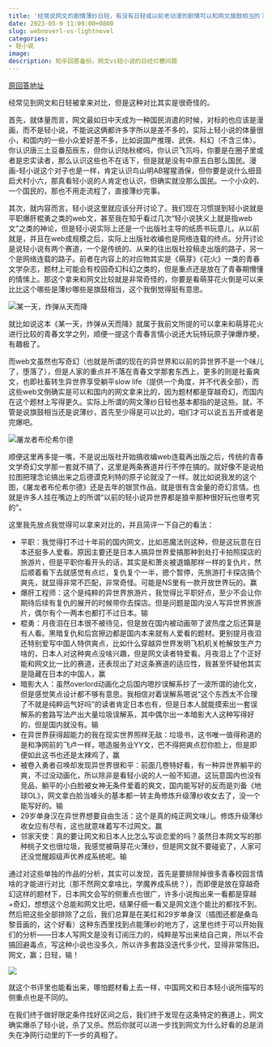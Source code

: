 ```yaml
---
title: '经常说网文的剧情薄纱日轻，有没有日轻或以前老动漫的剧情可以和网文旗鼓相当的？'
date: 2023-05-9 11:09:00+0800
slug: webnoverl-vs-lightnovel
categories:
- 轻小说
image: 
description: 知乎回答备份。网文vs轻小说的日经烂梗问题
---
```


[原回答地址](https://www.zhihu.com/question/593309578/answer/3015577513)

经常见到网文和日轻被拿来对比，但是这种对比其实是很奇怪的。

首先，就体量而言，网文最如日中天成为一种国民消遣的时候，对标的也应该是漫画，而不是轻小说，不能说这俩都许多字所以是差不多的，实际上轻小说的体量很小，和国内的一些小众爱好差不多，比如说国产推理、武侠、科幻（不含三体）。你认识唐三土豆番茄辰东，但你认识陆秋槎吗，你认识飞氘吗，你要是在圈子里或者是忠实读者，那么认识这些也不在话下，但是就是没有中原五白那么国民。漫画-轻小说这个对子也是一样，肯定认识鸟山明AB猩猩酒保，但你要是说什么细音启犬村小六，那真看轻小说的人肯定也认识，但确实就没那么国民。一个小众的、一个国民的，那也不用走流程了，直接薄纱完事。

其次，就内容而言。轻小说这里就应该分开讨论了。我们现在习惯提到轻小说就是平职爆肝棍勇之类的web文，甚至我在知乎看过几次“轻小说狭义上就是指web文”之类的神论，但是轻小说实际上还是一个出版社主导的纸质书玩意儿，从以前就是，并且在web成规模之后，实际上出版社收编也是网络连载的终点。分开讨论是说轻小说有两个赛道，一个是传统的、从来的往出版社投稿走出版的路子，另一个是网络连载的路子。前者在内容上的对应物其实是《萌芽》《花火》一类的青春文学杂志，题材上可能会有校园奇幻科幻之类的，但是重点还是放在了青春期懵懂的情愫上。那这个拿来和网文比较就是非常奇怪的，你要是看萌芽花火倒是可以来比比这个哪些是薄纱哪些是旗鼓相当，这个我倒觉得挺有意思。

![某一天，炸弹从天而降](https://img.amamiyayuuko.com/202306152020508.jpg)

就比如说这本《某一天，炸弹从天而降》就属于我前文所提的可以拿来和萌芽花火进行比较的青春文学之列，顺便一提这个青春言情小说还大玩特玩原子弹爆炸梗，有趣极了。

而web文虽然也写奇幻（也就是所谓的现在的异世界和以前的异世界不是一个味儿了，堕落了），但是人家的重点并不落在青春文学那套东西上，更多的则是社畜爽文，也即社畜转生异世界享受躺平slow life（提供一个角度，并不代表全部），而这些web文倒确实是可以和国内的网文拿来比的，因为题材都是穿越奇幻，而国内在这个题材上写得更久。实际上所谓的网文薄纱日轻也基本都指的是这些。就，不管是说旗鼓相当还是说薄纱，首先至少得是可以比的，咱们才可以说五五开或者是完爆吧。

![屠龙者布伦希尔德](https://img.amamiyayuuko.com/202212311609334.webp)

顺便这里再多提一嘴，不是说出版社开始搞收编web连载再出版之后，传统的青春文学奇幻文学那一套就不搞了，这里是两条赛道并行不悖在搞的。就好像不是说柏拉图把理念论搞出来之后德谟克利特的原子论就没了一样。就比如说我发的这个图，《屠龙者布伦希尔德》还是去年的银赏作品，就是很有含金量的奇幻言情。也就是许多人挂在嘴边上的所谓“以前的轻小说异世界都是狼辛那种很好玩也很考究的”。

这里我先放点我觉得可以拿来对比的，并且简评一下自己的看法：

- 平职：我觉得打不过十年前的国内网文，比如恶魔法则这种，但是这玩意在日本还挺多人爱看。原因主要还是日本人搞异世界爱搞那种到处打卡拍照探店的旅游片，但是平职你看开头的话，其实是和萧炎被退婚那样一样的复仇片，然后顺着看下去就感觉有点烂，复仇复个一半，摁个暂停，先旅游打卡探店搞个爽先，就显得非常不匹配，非常奇怪。可能是NS里有一款开放世界玩的。赢
- 爆肝工程师：这个是纯粹的异世界旅游片，我觉得比平职好点，至少不会让你期待后续有复仇的展开的时候带你去探店。但是问题是国内没人写异世界旅游片，偶尔有个一两本也都打不过日本。输
- 棍勇：月夜泪在日本很不被待见，但是放在国内被动画带了波热度之后还算是有人看。黑暗复仇和后宫擦边都是国内本来就有人爱看的题材。更别提月夜泪还特别爱写中国人特供爽点，比如什么穿越异世界发明飞机机关枪解放生产力啥的，日本人对这种爽点没啥兴趣，但是网文读者特爱看。月夜泪上了个正好能和网文比一比的赛道，还表现出了对这条赛道的适应性，我甚至怀疑他其实是隐藏在日本的中国人，赢
- 暗影大人：虽然overlord动画化之后国内嗯抄误解系抄了一波所谓的迪化文，但是感觉笑点设计都不够有意思。我相信对着误解系嗯说“这个东西太不合理了不就是纯粹运气好吗”的读者肯定日本也有，但是日本人就能摸索出一套误解系的套路写法产出大量垃圾误解系，其中偶尔出一本暗影大人这种写得好的，但是国内就没有。输
- 在异世界获得超能力的我在现实世界照样无敌：垃圾书，这书唯一值得称道的是和净网前的飞卢一样，嗯造服务业YY文，巴不得把爽点怼你脸上，但是即便如此这书也还是太辣鸡了，赢
- 被卷入勇者召唤却发现异世界很和平：前面几卷特好看，有一种异世界躺平的爽，不过没动画化，所以除非是看轻小说的人一般不知道。这玩意国内也没有竞品，躺平的小白脸被女神无条件爱着的爽文，国内能写好的反而是刘备《地球OL》，网文拿白脸当噱头的基本都一转主角修炼升级薄纱收女去了，没一个能写好的。输
- 29岁单身汉在异世界想要自由生活：这个是真的纯正网文味儿。修炼升级薄纱收女应有尽有，这也就意味着写不过网文。赢
- 邻家天使：真的要让网文和日本人比怎么写谈恋爱的吗？虽然日本网文写的那种桃子文也很垃圾，我感觉被萌芽花火薄纱，但是网文就不要碰瓷了，人家可还没觉醒超级声优养成系统呢。输

通过对这些单独的作品的分析，其实可以发现，首先是要排除掉很多青春校园言情啥的才能进行对比（那不然网文拿啥比，学魔养成系统？），而即便是放在穿越奇幻这样的题材下，日本网文会写的侧重点也很广，许多小说掏出来一看都是穿越+奇幻，想想这个总能和网文比吧，结果仔细一看又是网文连个能比的都找不到。然后把这些全部排除了之后，我们总算是在美红和29岁单身汉（插图还都是桑岛黎音画的，这个好看）这种东西里找到点能薄纱的地方了，这里也终于可以开始我们的分析——日本人写网文是没有订阅压力的，纯粹是写出来给自己爽，所以不会搞回避毒点，写这种小说也没多久，所以许多套路没迭代多少代，显得非常陈旧。网文，赢；日轻，输！

![](https://img.amamiyayuuko.com/202306152025534.png)

就这个书评里也能看出来，哪怕题材看上去一样，中国网文和日本轻小说所描写的侧重点也是不同的。

在我们终于做好限定条件找好区间之后，我们终于发现在这条特定的赛道上，网文确实爆杀了轻小说，杀了又杀。然后你就可以进一步找到网文为什么好看的总是消失在净网行动里的下一步的真相了。